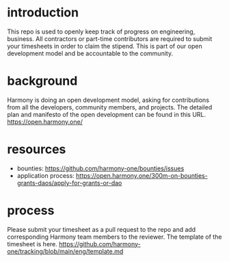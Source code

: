 # introduction
This repo is used to openly keep track of progress on engineering, business.
All contractors or part-time contributors are required to submit your timesheets in order to claim the stipend.
This is part of our open development model and be accountable to the community.

# background
Harmony is doing an open development model, asking for contributions from all the developers, community members, and projects.
The detailed plan and manifesto of the open development can be found in this URL. https://open.harmony.one/

# resources
* bounties: https://github.com/harmony-one/bounties/issues
* application process: https://open.harmony.one/300m-on-bounties-grants-daos/apply-for-grants-or-dao

# process
Please submit your timesheet as a pull request to the repo and add corresponding Harmony team members to the reviewer.
The template of the timesheet is here. https://github.com/harmony-one/tracking/blob/main/eng/template.md
